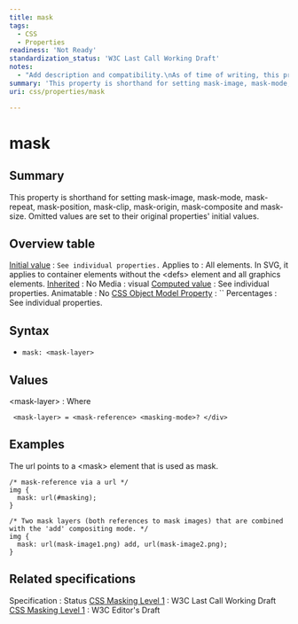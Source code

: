 ```yaml
---
title: mask
tags:
  - CSS
  - Properties
readiness: 'Not Ready'
standardization_status: 'W3C Last Call Working Draft'
notes:
  - "Add description and compatibility.\nAs of time of writing, this property is not yet implemented in most browsers."
summary: 'This property is shorthand for setting mask-image, mask-mode, mask-repeat, mask-position, mask-clip, mask-origin, mask-composite and mask-size. Omitted values are set to their original properties'' initial values.'
uri: css/properties/mask

---
```

# mask

## Summary

This property is shorthand for setting mask-image, mask-mode, mask-repeat, mask-position, mask-clip, mask-origin, mask-composite and mask-size. Omitted values are set to their original properties' initial values.

## Overview table

[Initial value](/css/concepts/initial_value)
:   `See individual properties.`
Applies to
:   All elements. In SVG, it applies to container elements without the \<defs\> element and all graphics elements.
[Inherited](/css/concepts/inherited)
:   No
Media
:   visual
[Computed value](/css/concepts/computed_value)
:   See individual properties.
Animatable
:   No
[CSS Object Model Property](/css/concepts/cssom)
:   ``
Percentages
:   See individual properties.

## Syntax

-   `mask: <mask-layer>`

## Values

\<mask-layer\>
:   Where

` <mask-layer> = <mask-reference> <masking-mode>? </div>`

## Examples

The url points to a \<mask\> element that is used as mask.

``` {.css}
/* mask-reference via a url */
img {
  mask: url(#masking);
}
```

``` {.css}
/* Two mask layers (both references to mask images) that are combined with the 'add' compositing mode. */
img {
  mask: url(mask-image1.png) add, url(mask-image2.png);
}
```

## Related specifications

Specification
:   Status
[CSS Masking Level 1](http://www.w3.org/TR/css-masking-1/)
:   W3C Last Call Working Draft
[CSS Masking Level 1](http://dev.w3.org/fxtf/masking/)
:   W3C Editor's Draft

